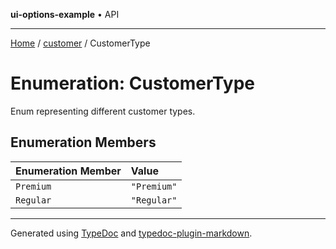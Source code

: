 **ui-options-example** • API

***

[Home](../../README.md) / [customer](../README.md) / CustomerType

# Enumeration: CustomerType

Enum representing different customer types.

## Enumeration Members

| Enumeration Member | Value |
| :------ | :------ |
| `Premium` | `"Premium"` |
| `Regular` | `"Regular"` |

***

Generated using [TypeDoc](https://typedoc.org) and [typedoc-plugin-markdown](https://typedoc-plugin-markdown.org).
